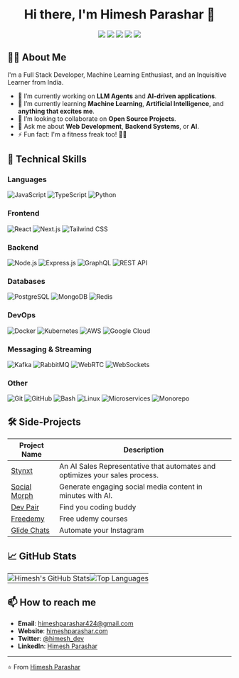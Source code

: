 <!-- Header -->
<h1 align="center">Hi there, I'm Himesh Parashar 👋</h1>

<p align="center">
  <a href="https://himeshparashar.com"><img src="https://img.shields.io/badge/Website-himeshparashar.com-blue?style=flat-square&logo=google-chrome"></a>
  <a href="himeshparashar424@gmail.com"><img src="https://img.shields.io/badge/Email-himeshparashar424%40gmail.com-red?style=flat-square&logo=gmail&logoColor=white"></a>
  <a href="https://linkedin.com/in/himeshparashar"><img src="https://img.shields.io/badge/LinkedIn-Himesh%20Parashar-blue?style=flat-square&logo=linkedin"></a>
  <a href="https://twitter.com/himesh_dev"><img src="https://img.shields.io/twitter/follow/himesh_dev?style=flat-square&logo=twitter"></a>
  <a href="https://instagram.com/himeshig"><img src="https://img.shields.io/badge/Instagram-himeshig-purple?style=flat-square&logo=instagram"></a>
</p>

<!-- About Me -->
## 👨‍💻 About Me

I'm a Full Stack Developer, Machine Learning Enthusiast, and an Inquisitive Learner from India.

- 🔭 I’m currently working on **LLM Agents** and **AI-driven applications**.
- 🌱 I’m currently learning **Machine Learning**, **Artificial Intelligence**, and **anything that excites me**.
- 👯 I’m looking to collaborate on **Open Source Projects**.
- 💬 Ask me about **Web Development**, **Backend Systems**, or **AI**.
- ⚡ Fun fact: I'm a fitness freak too! 🏋️‍♂️

## 💼 Technical Skills

### Languages
![JavaScript](https://img.shields.io/badge/-JavaScript-black?style=flat-square&logo=javascript)
![TypeScript](https://img.shields.io/badge/-TypeScript-007ACC?style=flat-square&logo=typescript)
![Python](https://img.shields.io/badge/-Python-black?style=flat-square&logo=python)

### Frontend
![React](https://img.shields.io/badge/-React-black?style=flat-square&logo=react)
![Next.js](https://img.shields.io/badge/-Next.js-black?style=flat-square&logo=next.js)
![Tailwind CSS](https://img.shields.io/badge/-Tailwind%20CSS-38B2AC?style=flat-square&logo=tailwind-css)

### Backend
![Node.js](https://img.shields.io/badge/-Node.js-black?style=flat-square&logo=node.js)
![Express.js](https://img.shields.io/badge/-Express.js-black?style=flat-square&logo=express)
![GraphQL](https://img.shields.io/badge/-GraphQL-E10098?style=flat-square&logo=graphql)
![REST API](https://img.shields.io/badge/-REST%20API-black?style=flat-square&logo=rest)

### Databases
![PostgreSQL](https://img.shields.io/badge/-PostgreSQL-336791?style=flat-square&logo=postgresql)
![MongoDB](https://img.shields.io/badge/-MongoDB-black?style=flat-square&logo=mongodb)
![Redis](https://img.shields.io/badge/-Redis-black?style=flat-square&logo=redis)

### DevOps
![Docker](https://img.shields.io/badge/-Docker-black?style=flat-square&logo=docker)
![Kubernetes](https://img.shields.io/badge/-Kubernetes-326CE5?style=flat-square&logo=kubernetes)
![AWS](https://img.shields.io/badge/-AWS-black?style=flat-square&logo=amazon-aws)
![Google Cloud](https://img.shields.io/badge/-Google%20Cloud-black?style=flat-square&logo=google-cloud)

### Messaging & Streaming
![Kafka](https://img.shields.io/badge/-Kafka-231F20?style=flat-square&logo=apache-kafka)
![RabbitMQ](https://img.shields.io/badge/-RabbitMQ-FF6600?style=flat-square&logo=rabbitmq)
![WebRTC](https://img.shields.io/badge/-WebRTC-333333?style=flat-square&logo=webrtc)
![WebSockets](https://img.shields.io/badge/-WebSockets-black?style=flat-square&logo=socket.io)

### Other
![Git](https://img.shields.io/badge/-Git-black?style=flat-square&logo=git)
![GitHub](https://img.shields.io/badge/-GitHub-181717?style=flat-square&logo=github)
![Bash](https://img.shields.io/badge/-Bash-4EAA25?style=flat-square&logo=gnu-bash)
![Linux](https://img.shields.io/badge/-Linux-FCC624?style=flat-square&logo=linux)
![Microservices](https://img.shields.io/badge/-Microservices-black?style=flat-square)
![Monorepo](https://img.shields.io/badge/-Monorepo-black?style=flat-square)

## 🛠️ Side-Projects

| Project Name                                               | Description                  |
| ---------------------------------------------------------- | ---------------------------- |
| [Stynxt](https://styxnet.vercel.app/)   | An AI Sales Representative that automates and optimizes your sales process.  |
| [Social Morph](https://socialmorph.co/)      | Generate engaging social media content in minutes with AI.   |
| [Dev Pair](https://github.com/himeshparashar/dev-pair)     | Find you coding buddy |
| [Freedemy](https://freedemy.onrender.com/)    |Free udemy courses|
|[Glide Chats](https://glide-chats.vercel.app/) |Automate your Instagram|


## 📈 GitHub Stats

<table align="center" style="border: 0;">
  <tr>
    <td style="border: 0; padding: 0;"><img src="https://github-readme-stats.vercel.app/api?username=himeshparashar&show_icons=true&theme=radical" alt="Himesh's GitHub Stats"/></td>
    <td style="border: 0; padding: 0;"><img src="https://github-readme-stats.vercel.app/api/top-langs/?username=himeshparashar&layout=compact&theme=radical" alt="Top Languages"/></td>
  </tr>
</table>


## 📫 How to reach me

- **Email**: himeshparashar424@gmail.com
- **Website**: [himeshparashar.com](https://himeshparashar.com)
- **Twitter**: [@himesh_dev](https://twitter.com/himesh_dev)
- **LinkedIn**: [Himesh Parashar](https://linkedin.com/in/himeshparashar)

<!-- Footer -->
---

⭐️ From [Himesh Parashar](https://github.com/himeshparashar)
